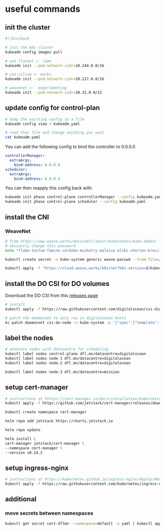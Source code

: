 # useful commands

## init the cluster

```sh
#!/bin/bash

# init the k8s cluster
kubeadm config images pull

# use flannel <- lame
kubeadm init --pod-network-cidr=10.244.0.0/16

# use cilium <- works
kubeadm init --pod-network-cidr=10.217.0.0/16

# weavenet <-  experimenting
kubeadm init --pod-network-cidr=10.32.0.0/12
```

## update config for control-plan

```sh
# dump the existing config to a file
kubeadm config view > kubeadm.yaml

# read that file and change anything you want
cat kubeadm.yaml
```

You can add the following config to bind the controller to 0.0.0.0

```yaml
controllerManager:
  extraArgs:
    bind-address: 0.0.0.0
scheduler:
  extraArgs:
    bind-address: 0.0.0.0
```

You can then reapply this config back with:

```sh
kubeadm init phase control-plane controllerManager --config kubeadm.yaml
kubeadm init phase control-plane scheduler --config kubeadm.yaml
```

## install the CNI

### WeaveNet

```sh
# from https://www.weave.works/docs/net/latest/kubernetes/kube-addon/
# obviously change this password
echo "flake-tectum-famine-cordoba-musketry-malaise-alibi-shorten-breccia-debility" > /var/lib/weave/weave-passwd

kubectl create secret -n kube-system generic weave-passwd --from-file=/var/lib/weave/weave-passwd

kubectl apply -f "https://cloud.weave.works/k8s/net?k8s-version=$(kubectl version | base64 | tr -d '\n')&password-secret=weave-passwd"
```

## install the DO CSI for DO volumes

Download the DO CSI from this [releases page](https://github.com/digitalocean/csi-digitalocean/tree/master/deploy/kubernetes/releases)

```sh
# install
kubectl apply -f https://raw.githubusercontent.com/digitalocean/csi-digitalocean/master/deploy/kubernetes/releases/csi-digitalocean-v1.2.0.yaml

# patch the daemonset to only run in digitalocean hosts
kc patch daemonset csi-do-node -n kube-system -p '{"spec":{"template":{"spec":{"nodeSelector":{"dfl.mn/datacentre":"digitalocean"}}}}}'
```

## label the nodes

```sh
# annotate nodes with datacentre for scheduling
kubectl label nodes control-plane dfl.mn/datacentre=digitalocean
kubectl label nodes node-1 dfl.mn/datacentre=digitalocean
kubectl label nodes node-2 dfl.mn/datacentre=digitalocean

kubectl label nodes node-3 dfl.mn/datacentre=mission
```

## setup cert-manager

```sh
# instructions at thttps://cert-manager.io/docs/installation/kubernetes/#installing-with-helm
kubectl apply -f https://github.com/jetstack/cert-manager/releases/download/v0.14.2/cert-manager.crds.yaml

kubectl create namespace cert-manager

helm repo add jetstack https://charts.jetstack.io

helm repo update

helm install \
cert-manager jetstack/cert-manager \
--namespace cert-manager \
--version v0.14.2
```

## setup ingress-nginx

```sh
# instructions at https://kubernetes.github.io/ingress-nginx/deploy/#bare-metal
kubectl apply -f https://raw.githubusercontent.com/kubernetes/ingress-nginx/master/deploy/static/provider/baremetal/deploy.yaml
```

## additional

### move secrets between namespaces

```sh
kubectl get secret cert-dflmn --namespace=default -o yaml | kubectl apply --namespace=ingress-nginx -f -
```
